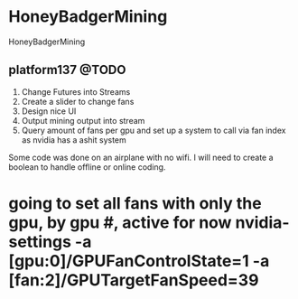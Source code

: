 # HoneyBadgerMining
HoneyBadgerMining

 ## platform137 @TODO
  1. Change Futures into Streams
  2. Create a slider to change fans
  3. Design nice UI
  4. Output mining output into stream
  5. Query amount of fans per gpu and set up a system to call via fan index as nvidia has a ashit system


Some code was done on an airplane with no wifi. I will need to create a boolean to handle offline or online coding.

  # going to set all fans with only the gpu, by gpu #,  active for now nvidia-settings -a [gpu:0]/GPUFanControlState=1  -a [fan:2]/GPUTargetFanSpeed=39
